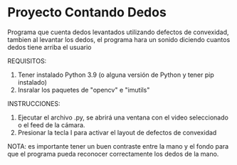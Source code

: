 # Proyecto Contando Dedos
Programa que cuenta dedos levantados utilizando defectos de convexidad, tambien al levantar los dedos, el programa hara un sonido diciendo cuantos dedos tiene arriba el usuario

REQUISITOS:
1. Tener instalado Python 3.9 (o alguna versión de Python y tener pip instalado)
2. Insralar los paquetes de "opencv" e "imutils"

INSTRUCCIONES:
1. Ejecutar el archivo .py, se abrirá una ventana con el video seleccionado o el feed de la cámara.
2. Presionar la tecla I para activar el layout de defectos de convexidad

NOTA: es importante tener un buen contraste entre la mano y el fondo para que el programa pueda reconocer correctamente los dedos de la mano.
